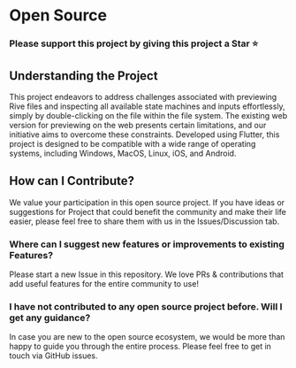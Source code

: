 # Open Source
### Please support this project by giving this project a Star ⭐️
## Understanding the Project 

This project endeavors to address challenges associated with previewing Rive files and inspecting all available state machines and inputs effortlessly, simply by double-clicking on the file within the file system. The existing web version for previewing on the web presents certain limitations, and our initiative aims to overcome these constraints. Developed using Flutter, this project is designed to be compatible with a wide range of operating systems, including Windows, MacOS, Linux, iOS, and Android.
## How can I Contribute?

We value your participation in this open source project. If you have ideas or suggestions for Project that could benefit the community and make their life easier, please feel free to share them with us in the Issues/Discussion tab.

### Where can I suggest new features or improvements to existing Features?

Please start a new Issue in this repository. We love PRs & contributions that add useful features for the entire community to use!

### I have not contributed to any open source project before. Will I get any guidance?

In case you are new to the open source ecosystem, we would be more than happy to guide you through the entire process. Please feel free to get in touch via GitHub issues.
